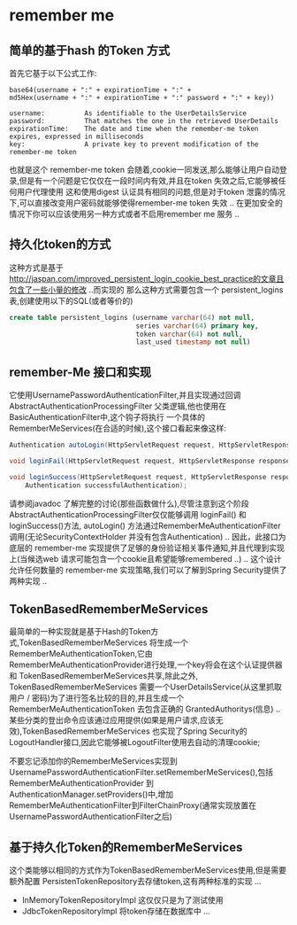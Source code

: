 # remember me
## 简单的基于hash 的Token 方式
首先它基于以下公式工作:
```text
base64(username + ":" + expirationTime + ":" +
md5Hex(username + ":" + expirationTime + ":" password + ":" + key))

username:          As identifiable to the UserDetailsService
password:          That matches the one in the retrieved UserDetails
expirationTime:    The date and time when the remember-me token expires, expressed in milliseconds
key:               A private key to prevent modification of the remember-me token
```

也就是这个 remember-me token 会随着,cookie一同发送,那么能够让用户自动登录,但是有一个问题是它仅仅在一段时间内有效,并且在token 失效之后,它能够被任何用户代理使用
这和使用digest 认证具有相同的问题,但是对于token 泄露的情况下,可以直接改变用户密码就能够使得remember-me token 失效 ..
在更加安全的情况下你可以应该使用另一种方式或者不启用remember me 服务 ..

## 持久化token的方式
这种方式是基于 http://jaspan.com/improved_persistent_login_cookie_best_practice的文章且包含了一些小量的修改 ..而实现的
那么这种方式需要包含一个 persistent_logins 表,创建使用以下的SQL(或者等价的)
```sql
create table persistent_logins (username varchar(64) not null,
								series varchar(64) primary key,
								token varchar(64) not null,
								last_used timestamp not null)
```
## remember-Me 接口和实现
它使用UsernamePasswordAuthenticationFilter,并且实现通过回调AbstractAuthenticationProcessingFilter 父类逻辑,他也使用在BasicAuthenticationFilter中,这个钩子将执行
一个具体的RememberMeServices(在合适的时候),这个接口看起来像这样:
```java
Authentication autoLogin(HttpServletRequest request, HttpServletResponse response);

void loginFail(HttpServletRequest request, HttpServletResponse response);

void loginSuccess(HttpServletRequest request, HttpServletResponse response,
	Authentication successfulAuthentication);
```
请参阅javadoc 了解完整的讨论(那些函数做什么),尽管注意到这个阶段AbstractAuthenticationProcessingFilter仅仅能够调用
loginFail() 和 loginSuccess()方法, autoLogin() 方法通过RememberMeAuthenticationFilter 调用(无论SecurityContextHolder 并没有包含Authentication) ..
因此，此接口为底层的 remember-me 实现提供了足够的身份验证相关事件通知,并且代理到实现上(当候选web 请求可能包含一个cookie且希望能够remembered ..) ..
这个设计允许任何数量的 remember-me 实现策略,我们可以了解到Spring Security提供了两种实现 ..


## TokenBasedRememberMeServices
最简单的一种实现就是基于Hash的Token方式,TokenBasedRememberMeServices 将生成一个RememberMeAuthenticationToken,它由
RememberMeAuthenticationProvider进行处理,一个key将会在这个认证提供器和 TokenBasedRememberMeServices共享,除此之外,
TokenBasedRememberMeServices 需要一个UserDetailsService(从这里抓取用户 / 密码)为了进行签名比较的目的,并且生成一个 RememberMeAuthenticationToken 去包含正确的
GrantedAuthoritys(信息) ..
某些分类的登出命令应该通过应用提供(如果是用户请求,应该无效),TokenBasedRememberMeServices 也实现了Spring Security的LogoutHandler接口,因此它能够被LogoutFilter使用去自动的清理cookie;

不要忘记添加你的RememberMeServices实现到UsernamePasswordAuthenticationFilter.setRememberMeServices(),包括RememberMeAuthenticationProvider 到
AuthenticationManager.setProviders()中,增加RememberMeAuthenticationFilter到FilterChainProxy(通常实现放置在UsernamePasswordAuthenticationFilter之后)

## 基于持久化Token的RememberMeServices
这个类能够以相同的方式作为TokenBasedRememberMeServices使用,但是需要额外配置 PersistenTokenRepository去存储token,这有两种标准的实现 ...
- InMemoryTokenRepositoryImpl 这仅仅只是为了测试使用
- JdbcTokenRepositoryImpl 将token存储在数据库中 ...